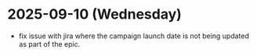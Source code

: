 # 2025-09-10 (Wednesday)

- fix issue with jira where the campaign launch date is not being updated as part of the epic.